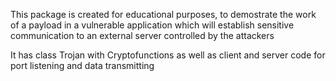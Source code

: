 This package is created for educational purposes,
to demostrate the work of a payload in a vulnerable application 
which will establish sensitive communication to an external server 
controlled by the attackers 

It has class Trojan with Cryptofunctions
as well as client and server code for port listening 
and data transmitting